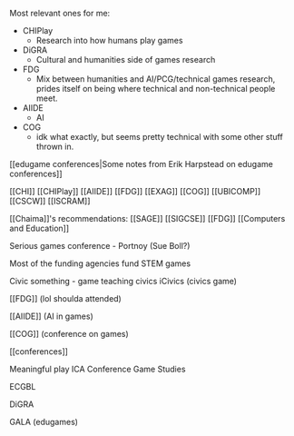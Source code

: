 Most relevant ones for me:

 - CHIPlay
   - Research into how humans play games
 - DiGRA
   - Cultural and humanities side of games research
 - FDG
   - Mix between humanities and AI/PCG/technical games research, prides itself on being where technical and non-technical people meet.
 - AIIDE
   - AI
 - COG
   - idk what exactly, but seems pretty technical with some other stuff thrown in.

[[edugame conferences|Some notes from Erik Harpstead on edugame conferences]]

[[CHI]] [[CHIPlay]] [[AIIDE]] [[FDG]] [[EXAG]] [[COG]] [[UBICOMP]] [[CSCW]] [[ISCRAM]]

[[Chaima]]'s recommendations: [[SAGE]] [[SIGCSE]] [[FDG]] [[Computers and Education]]

Serious games conference - Portnoy (Sue Boll?)

Most of the funding agencies fund STEM games

Civic something - game teaching civics iCivics (civics game)

[[FDG]] (lol shoulda attended)

[[AIIDE]] (AI in games)

[[COG]] (conference on games)

[[conferences]]

Meaningful play
ICA Conference
Game Studies

ECGBL

DiGRA

GALA (edugames)
